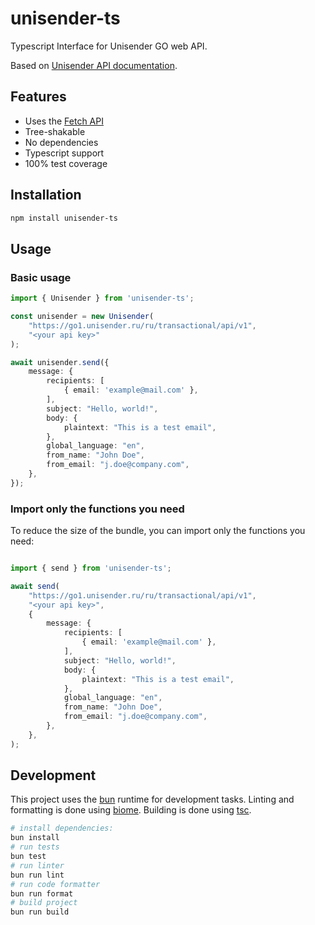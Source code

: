 # unisender-ts

Typescript Interface for Unisender GO web API. 

Based on [Unisender API documentation](https://godocs.unisender.ru/web-api-ref#web-api).

## Features

-  Uses the [Fetch API](https://developer.mozilla.org/en-US/docs/Web/API/Fetch_API)
-  Tree-shakable
-  No dependencies
-  Typescript support
-  100% test coverage

## Installation

```bash
npm install unisender-ts
```

## Usage

### Basic usage

```typescript
import { Unisender } from 'unisender-ts';

const unisender = new Unisender(
    "https://go1.unisender.ru/ru/transactional/api/v1",
    "<your api key>"
);

await unisender.send({
    message: {
        recipients: [
            { email: 'example@mail.com' },
        ],
        subject: "Hello, world!",
        body: {
            plaintext: "This is a test email",
        },
        global_language: "en",
        from_name: "John Doe",
        from_email: "j.doe@company.com",
    },
});
```

### Import only the functions you need

To reduce the size of the bundle, you can import only the functions you need:

```typescript

import { send } from 'unisender-ts';

await send(
    "https://go1.unisender.ru/ru/transactional/api/v1", 
    "<your api key>",
    {
        message: {
            recipients: [
                { email: 'example@mail.com' },
            ],
            subject: "Hello, world!",
            body: {
                plaintext: "This is a test email",
            },
            global_language: "en",
            from_name: "John Doe",
            from_email: "j.doe@company.com",
        },
    },
);
```

## Development

This project uses the [bun](https://bun.sh/) runtime for development tasks.
Linting and formatting is done using [biome](https://biomejs.dev/).
Building is done using [tsc](https://www.typescriptlang.org/).

```bash
# install dependencies:
bun install
# run tests
bun test
# run linter
bun run lint
# run code formatter
bun run format
# build project
bun run build
```